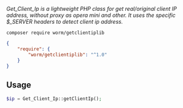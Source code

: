 *Get_Client_Ip is a lightweight PHP class for get real/original client IP address, without proxy as opera mini and other.
It uses the specific $_SERVER headers to detect client ip address.*

```
composer require worm/getclientiplib
```

```json
{
    "require": {
        "worm/getclientiplib": "^1.0"
    }
}
```

## Usage

```php
$ip = Get_Client_Ip::getClientIp();
```
